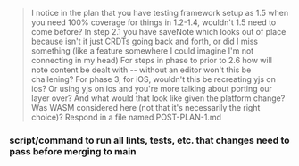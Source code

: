> I notice in the plan that you have testing framework setup as 1.5 when you need 100% coverage for things in 1.2-1.4, wouldn't 1.5 need to come before?
In step 2.1 you have saveNote which looks out of place because isn't it just CRDTs going back and forth, or did I miss something (like a feature somewhere I could imagine I'm not connecting in my head)
For steps in phase to prior to 2.6 how will note content be dealt with -- without an editor won't this be challening?
For phase 3, for iOS, wouldn't this be recreating yjs on ios? Or using yjs on ios and you're more talking about porting our layer over? And what would that look like given the platform change? Was WASM
considered here (not that it's necessarily the right choice)?
Respond in a file named POST-PLAN-1.md


### script/command to run all lints, tests, etc. that changes need to pass before merging to main